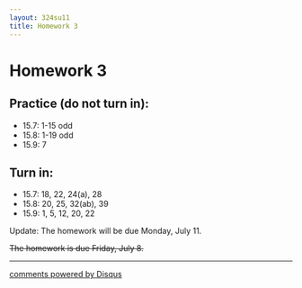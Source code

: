 ```yaml
---
layout: 324su11
title: Homework 3
---
```


# Homework 3

## Practice (do not turn in):

- 15.7: 1-15 odd
- 15.8: 1-19 odd
- 15.9: 7

## Turn in:

- 15.7: 18, 22, 24(a), 28
- 15.8: 20, 25, 32(ab), 39
- 15.9: 1, 5, 12, 20, 22


Update: The homework will be due Monday, July 11.

<strike>The homework is due Friday, July 8.</strike>


* * *

<div id="disqus_thread"></div>
<script type="text/javascript">
    /* * * CONFIGURATION VARIABLES * * */
	var N = '3';
    var disqus_shortname = 'grigg';
    var disqus_identifier = 'math324-su11-homework'+N;
    var disqus_url = 'http://math.washington.edu/~grigg/math324/homework' + N +'.html';
    var disqus_title = 'Homework ' + N;
    /* * * DON'T EDIT BELOW THIS LINE * * */
    (function() {
        var dsq = document.createElement('script'); dsq.type = 'text/javascript'; dsq.async = true;
        dsq.src = 'http://' + disqus_shortname + '.disqus.com/embed.js';
        (document.getElementsByTagName('head')[0] || document.getElementsByTagName('body')[0]).appendChild(dsq);
    })();
</script>
<a href="http://disqus.com" class="dsq-brlink">comments powered by <span class="logo-disqus">Disqus</span></a>
